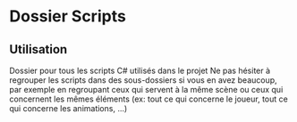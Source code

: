 # Dossier Scripts
## Utilisation
Dossier pour tous les scripts C# utilisés dans le projet
Ne pas hésiter à regrouper les scripts dans des sous-dossiers si vous en avez beaucoup, par exemple en regroupant ceux qui servent à la même scène ou ceux qui concernent les mêmes éléments (ex: tout ce qui concerne le joueur, tout ce qui concerne les animations, ...)